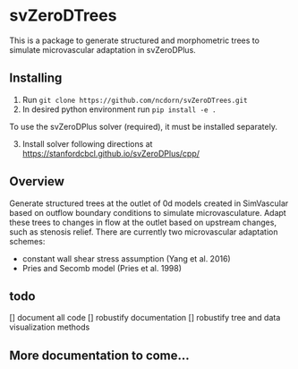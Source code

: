 # svZeroDTrees
This is a package to generate structured and morphometric trees to simulate microvascular adaptation in svZeroDPlus.

## Installing

1. Run `git clone https://github.com/ncdorn/svZeroDTrees.git`
2. In desired python environment run `pip install -e .`

To use the svZeroDPlus solver (required), it must be installed separately.

3. Install solver following directions at https://stanfordcbcl.github.io/svZeroDPlus/cpp/

## Overview
Generate structured trees at the outlet of 0d models created in SimVascular based on outflow boundary conditions to simulate microvasculature. Adapt these trees to changes in flow at the outlet based on upstream changes, such as stenosis relief.
There are currently two microvascular adaptation schemes:
* constant wall shear stress assumption (Yang et al. 2016)
* Pries and Secomb model (Pries et al. 1998)

## todo
[] document all code
[] robustify documentation
[] robustify tree and data visualization methods

## More documentation to come...

